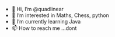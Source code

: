 - 👋 Hi, I’m @quadlinear
- 👀 I’m interested in Maths, Chess, python
- 🌱 I’m currently learning Java
- 📫 How to reach me ...dont

<!---
quadlinear/quadlinear is a ✨ special ✨ repository because its `README.md` (this file) appears on your GitHub profile.
You can click the Preview link to take a look at your changes.
--->

